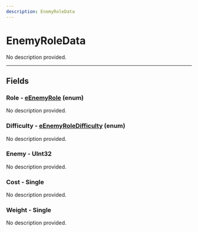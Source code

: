 ```yaml
---
description: EnemyRoleData
---
```


# EnemyRoleData

No description provided.

***

## Fields

### Role - [eEnemyRole](../enum-types.md#eenemyrole) (enum)

No description provided.

### Difficulty - [eEnemyRoleDifficulty](../enum-types.md#eenemyroledifficulty) (enum)

No description provided.

### Enemy - UInt32

No description provided.

### Cost - Single

No description provided.

### Weight - Single

No description provided.
